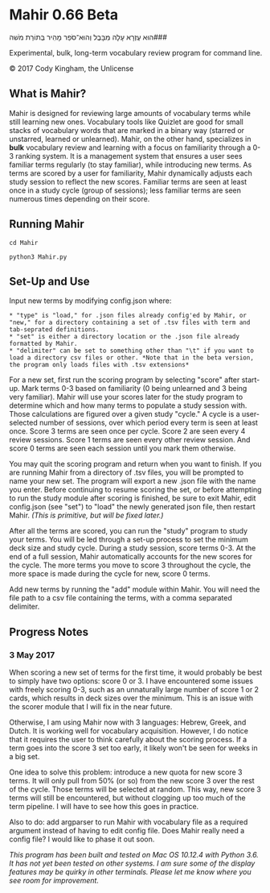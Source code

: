 # Mahir 0.66 Beta

הוּא עֶזְרָא עָלָה מִבָּבֶל וְהוּא־סֹפֵר מָהִיר בְּתוֹרַת מֹשׁה###

Experimental, bulk, long-term vocabulary review program for command line.

© 2017 Cody Kingham, the Unlicense

## What is Mahir?

Mahir is designed for reviewing large amounts of vocabulary terms while still learning new ones. Vocabulary tools like Quizlet are good for small stacks of vocabulary words that are marked in a binary way (starred or unstarred, learned or unlearned). Mahir, on the other hand, specializes in **bulk** vocabulary review and learning with a focus on familiarity through a 0-3 ranking system. It is a management system that ensures a user sees familiar terms regularly (to stay familiar), while introducing new terms. As terms are scored by a user for familiarity, Mahir dynamically adjusts each study session to reflect the new scores. Familiar terms are seen at least once in a study cycle (group of sessions); less familiar terms are seen numerous times depending on their score.


## Running Mahir
`cd Mahir`

`python3 Mahir.py`

## Set-Up and Use

Input new terms by modifying config.json where:

	* "type" is "load," for .json files already config'ed by Mahir, or "new," for a directory containing a set of .tsv files with term and tab-seprated definitions.
	* "set" is either a directory location or the .json file already formatted by Mahir.
	* "delimiter" can be set to something other than "\t" if you want to load a directory csv files or other. *Note that in the beta version, the program only loads files with .tsv extensions*

For a new set, first run the scoring program by selecting "score" after start-up. Mark terms 0-3 based on familiarity (0 being unlearned and 3 being very familiar). Mahir will use your scores later for the study program to determine which and how many terms to populate a study session with. Those calculations are figured over a given study "cycle." A cycle is a user-selected number of sessions, over which period every term is seen at least once. Score 3 terms are seen once per cycle. Score 2 are seen every 4 review sessions. Score 1 terms are seen every other review session. And score 0 terms are seen each session until you mark them otherwise.

You may quit the scoring program and return when you want to finish. If you are running Mahir from a directory of .tsv files, you will be prompted to name your new set. The program will export a new .json file with the name you enter. Before continuing to resume scoring the set, or before attempting to run the study module after scoring is finished, be sure to exit Mahir, edit config.json (see "set") to "load" the newly generated json file, then restart Mahir. *(This is primitive, but will be fixed later.)* 

After all the terms are scored, you can run the "study" program to study your terms. You will be led through a set-up process to set the minimum deck size and study cycle. During a study session, score terms 0-3. At the end of a full session, Mahir automatically accounts for the new scores for the cycle. The more terms you move to score 3 throughout the cycle, the more space is made during the cycle for new, score 0 terms.

Add new terms by running the "add" module within Mahir. You will need the file path to a csv file containing the terms, with a comma separated delimiter.

## Progress Notes


### 3 May 2017
When scoring a new set of terms for the first time, it would probably be best to simply have two options: score 0 or 3.
I have encountered some issues with freely scoring 0-3, such as an unnaturally large number of score 1 or 2 cards, which results in deck sizes over the minimum.
This is an issue with the scorer module that I will fix in the near future.

Otherwise, I am using Mahir now with 3 languages: Hebrew, Greek, and Dutch. It is working well for vocabulary acquisition. However, I do notice
that it requires the user to think carefully about the scoring process. If a term goes into the score 3 set too early, it likely won't be seen for weeks in
a big set.

One idea to solve this problem: introduce a new quota for new score 3 terms. It will only pull from 50% (or so) from the new score 3 over the rest of the cycle.
Those terms will be selected at random. This way, new score 3 terms will still be encountered, but without clogging up too much of the term pipeline. I will have to see
how this goes in practice.

Also to do: add argparser to run Mahir with vocabulary file as a required argument instead of having to edit config file. Does Mahir really need a config file?
I would like to phase it out soon.

*This program has been built and tested on Mac OS 10.12.4 with Python 3.6. It has not yet been tested on other systems. I am sure some of the display features may be quirky in other terminals. Please let me know where you see room for improvement.*